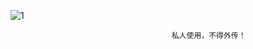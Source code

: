 
![1](https://github.com/iptv886/iptv886.github.io/assets/171855353/bcde1baf-f202-4b9f-a9ce-a28169018f8b)


                                        私人使用，不得外传！
